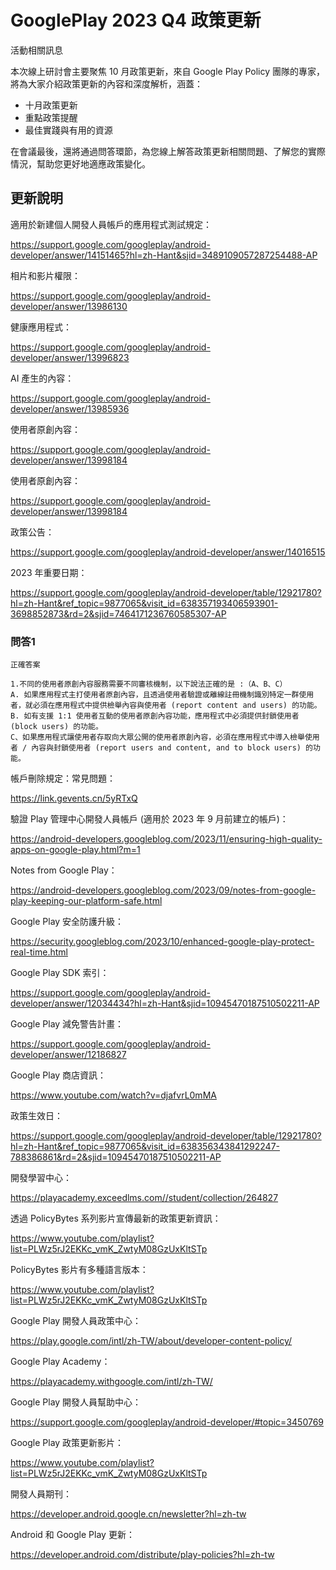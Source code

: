 # GooglePlay 2023 Q4 政策更新

活動相關訊息

本次線上研討會主要聚焦 10 月政策更新，來自 Google Play Policy 團隊的專家，將為大家介紹政策更新的內容和深度解析，涵蓋：

- 十月政策更新
- 重點政策提醒
- 最佳實踐與有用的資源

在會議最後，還將通過問答環節，為您線上解答政策更新相關問題、了解您的實際情況，幫助您更好地適應政策變化。

## 更新說明

適用於新建個人開發人員帳戶的應用程式測試規定：

https://support.google.com/googleplay/android-developer/answer/14151465?hl=zh-Hant&sjid=3489109057287254488-AP

相片和影片權限：

https://support.google.com/googleplay/android-developer/answer/13986130

健康應用程式：

https://support.google.com/googleplay/android-developer/answer/13996823

AI 產生的內容：

https://support.google.com/googleplay/android-developer/answer/13985936

使用者原創內容：

https://support.google.com/googleplay/android-developer/answer/13998184

使用者原創內容：

https://support.google.com/googleplay/android-developer/answer/13998184

政策公告：

https://support.google.com/googleplay/android-developer/answer/14016515

2023 年重要日期：

https://support.google.com/googleplay/android-developer/table/12921780?hl=zh-Hant&ref_topic=9877065&visit_id=638357193406593901-3698852873&rd=2&sjid=7464171236760585307-AP

### 問答1

```
正確答案

1.不同的使用者原創內容服務需要不同審核機制，以下說法正確的是 :（A、B、C）
A. 如果應用程式主打使用者原創內容，且透過使用者驗證或離線註冊機制識別特定一群使用者，就必須在應用程式中提供檢舉內容與使用者 (report content and users) 的功能。
B. 如有支援 1:1 使用者互動的使用者原創內容功能，應用程式中必須提供封鎖使用者 (block users) 的功能。
C、如果應用程式讓使用者存取向大眾公開的使用者原創內容，必須在應用程式中導入檢舉使用者 / 內容與封鎖使用者 (report users and content, and to block users) 的功能。
```

帳戶刪除規定：常見問題：

https://link.gevents.cn/5yRTxQ

驗證 Play 管理中心開發人員帳戶 (適用於 2023 年 9 月前建立的帳戶)：

https://android-developers.googleblog.com/2023/11/ensuring-high-quality-apps-on-google-play.html?m=1

Notes from Google Play：

https://android-developers.googleblog.com/2023/09/notes-from-google-play-keeping-our-platform-safe.html

Google Play 安全防護升級：

https://security.googleblog.com/2023/10/enhanced-google-play-protect-real-time.html

Google Play SDK 索引：

https://support.google.com/googleplay/android-developer/answer/12034434?hl=zh-Hant&sjid=10945470187510502211-AP

Google Play 減免警告計畫：

https://support.google.com/googleplay/android-developer/answer/12186827

Google Play 商店資訊：

https://www.youtube.com/watch?v=djafvrL0mMA

政策生效日：

https://support.google.com/googleplay/android-developer/table/12921780?hl=zh-Hant&ref_topic=9877065&visit_id=638356343841292247-788386861&rd=2&sjid=10945470187510502211-AP

開發學習中心：

https://playacademy.exceedlms.com//student/collection/264827

透過 PolicyBytes 系列影片宣傳最新的政策更新資訊：

https://www.youtube.com/playlist?list=PLWz5rJ2EKKc_vmK_ZwtyM08GzUxKltSTp

PolicyBytes 影片有多種語言版本：

https://www.youtube.com/playlist?list=PLWz5rJ2EKKc_vmK_ZwtyM08GzUxKltSTp

Google Play 開發人員政策中心：

https://play.google.com/intl/zh-TW/about/developer-content-policy/

Google Play Academy：

https://playacademy.withgoogle.com/intl/zh-TW/

Google Play 開發人員幫助中心：

https://support.google.com/googleplay/android-developer/#topic=3450769

Google Play 政策更新影片：

https://www.youtube.com/playlist?list=PLWz5rJ2EKKc_vmK_ZwtyM08GzUxKltSTp

開發人員期刊：

https://developer.android.google.cn/newsletter?hl=zh-tw

Android 和 Google Play 更新：

https://developer.android.com/distribute/play-policies?hl=zh-tw
